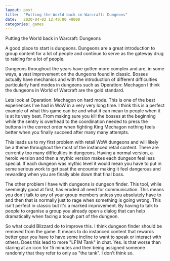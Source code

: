 ```yaml
---
layout: post
title:  "Putting the World back in Warcraft: Dungeons"
date:   2020-04-02 12:40:00 +0000
categories: games
---
```


Putting the World back in Warcraft: Dungeons

A good place to start is dungeons. Dungeons are a great introduction to group content for a lot of people and continue to serve as the gateway drug to raiding for a lot of people.

Dungeons throughout the years have gotten more complex and are, in some ways, a vast improvement on the dungeons found in classic. Bosses actually have mechanics and with the introduction of different difficulties particularly hard modes in dungeons such as Operation: Mechagon I think the dungeons in World of Warcraft are the gold standard.

Lets look at Operation: Mechagon on hard mode. This is one of the best experiences I've had in WoW in a very very long time. I think this is a perfect example of what this game can be and what it can mean to people when it is at its very best. From making sure you kill the bosses at the beginning while the sentry is overhead to the coordination needed to press the buttons in the correct order when fighting King Mechagon nothing feels better when you finally succeed after many many attempts.

This leads us to my first problem with retail WoW dungeons and will likely be a theme throughout the most of the instanced retail content. There are currently too many difficulties in dungeons. Having a normal version, a heroic version and then a mythic version makes each dungeon feel less special. If each dungeon was mythic level it would mean you have to put in some serious work to get past the encounter making it feel dangerous and rewarding when you are finally able down that final boss.

The other problem I have with dungeons is dungeon finder. This tool, while seemingly good at first, has eroded all need for communication. This means you don't talk to any of your group members unless you absolutely have to and then that is normally just to rage when something is going wrong. This isn't perfect in classic but it's a marked improvement. By having to talk to people to organise a group you already open a dialog that can help dramatically when facing a tough part of the dungeon.

So what could Blizzard do to improve this. I think dungeon finder should be removed from the game. It means to do instanced content that rewards better gear you have to have some incline to want to speak or interact with others. Does this lead to more "LF1M Tank" in chat. Yes. Is that worse than staring at an icon for 15 minutes and then being assigned someone randomly that they refer to only as "the tank". I don't think so.